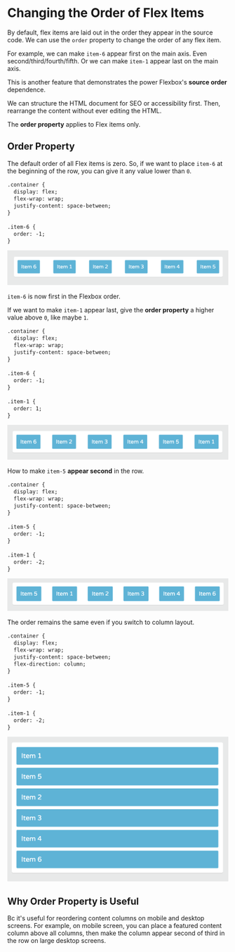 # Changing the Order of Flex Items

By default, flex items are laid out in the order they appear in the source code. We can use the `order` property to change the order of any flex item.

For example, we can make `item-6` appear first on the main axis. Even second/third/fourth/fifth. Or we can make `item-1` appear last on the main axis.

This is another feature that demonstrates the power Flexbox's **source order** dependence.

We can structure the HTML document for SEO or accessibility first. Then, rearrange the content without ever editing the HTML.

The **order property** applies to Flex items only.

## Order Property

The default order of all Flex items is zero. So, if we want to place `item-6` at the beginning of the row, you can give it any value lower than `0`.

```
.container {
  display: flex;
  flex-wrap: wrap;
  justify-content: space-between;
}

.item-6 {
  order: -1;
}
```

<kbd>![alt text](img/orderfirst.png "screenshot")</kbd>

`item-6` is now first in the Flexbox order.

If we want to make `item-1` appear last, give the **order property** a higher value above `0`, like maybe `1`.

```
.container {
  display: flex;
  flex-wrap: wrap;
  justify-content: space-between;
}

.item-6 {
  order: -1;
}

.item-1 {
  order: 1;
}
```

<kbd>![alt text](img/orderlast.png "screenshot")</kbd>

How to make `item-5` **appear second** in the row.

```
.container {
  display: flex;
  flex-wrap: wrap;
  justify-content: space-between;
}

.item-5 {
  order: -1;
}

.item-1 {
  order: -2;
}
```

<kbd>![alt text](img/item5.png "screenshot")</kbd>

The order remains the same even if you switch to column layout.

```
.container {
  display: flex;
  flex-wrap: wrap;
  justify-content: space-between;
  flex-direction: column;
}

.item-5 {
  order: -1;
}

.item-1 {
  order: -2;
}
```

<kbd>![alt text](img/ordercolumn.png "screenshot")</kbd>

## Why Order Property is Useful

Bc it's useful for reordering content columns on mobile and desktop screens. For example, on mobile screen, you can place a featured content column above all columns, then make the column appear second of third in the row on large desktop screens.